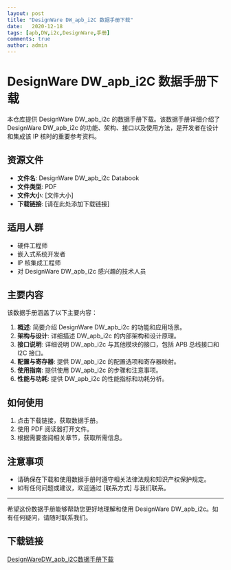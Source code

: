 ```yaml
---
layout: post
title: "DesignWare DW_apb_i2C 数据手册下载"
date:   2020-12-18
tags: [apb,DW,i2c,DesignWare,手册]
comments: true
author: admin
---
```

# DesignWare DW_apb_i2C 数据手册下载

本仓库提供 DesignWare DW_apb_i2c 的数据手册下载。该数据手册详细介绍了 DesignWare DW_apb_i2c 的功能、架构、接口以及使用方法，是开发者在设计和集成该 IP 核时的重要参考资料。

## 资源文件

- **文件名**: DesignWare DW_apb_i2c Databook
- **文件类型**: PDF
- **文件大小**: [文件大小]
- **下载链接**: [请在此处添加下载链接]

## 适用人群

- 硬件工程师
- 嵌入式系统开发者
- IP 核集成工程师
- 对 DesignWare DW_apb_i2c 感兴趣的技术人员

## 主要内容

该数据手册涵盖了以下主要内容：

1. **概述**: 简要介绍 DesignWare DW_apb_i2c 的功能和应用场景。
2. **架构与设计**: 详细描述 DW_apb_i2c 的内部架构和设计原理。
3. **接口说明**: 详细说明 DW_apb_i2c 与其他模块的接口，包括 APB 总线接口和 I2C 接口。
4. **配置与寄存器**: 提供 DW_apb_i2c 的配置选项和寄存器映射。
5. **使用指南**: 提供使用 DW_apb_i2c 的步骤和注意事项。
6. **性能与功耗**: 提供 DW_apb_i2c 的性能指标和功耗分析。

## 如何使用

1. 点击下载链接，获取数据手册。
2. 使用 PDF 阅读器打开文件。
3. 根据需要查阅相关章节，获取所需信息。

## 注意事项

- 请确保在下载和使用数据手册时遵守相关法律法规和知识产权保护规定。
- 如有任何问题或建议，欢迎通过 [联系方式] 与我们联系。

---

希望这份数据手册能够帮助您更好地理解和使用 DesignWare DW_apb_i2c。如有任何疑问，请随时联系我们。

## 下载链接

[DesignWareDW_apb_i2C数据手册下载](https://pan.quark.cn/s/4b733522f0b8)